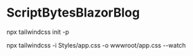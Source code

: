 # ScriptBytesBlazorBlog





npx tailwindcss init -p


npx tailwindcss -i Styles/app.css -o wwwroot/app.css --watch